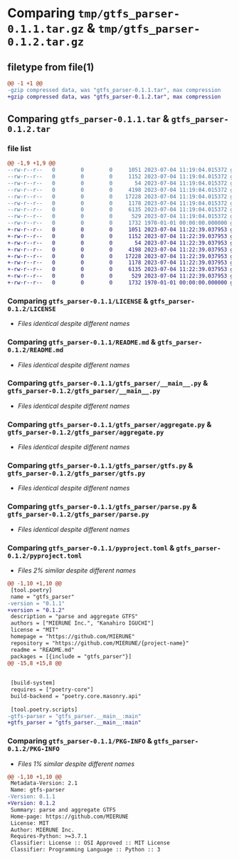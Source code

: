 # Comparing `tmp/gtfs_parser-0.1.1.tar.gz` & `tmp/gtfs_parser-0.1.2.tar.gz`

## filetype from file(1)

```diff
@@ -1 +1 @@
-gzip compressed data, was "gtfs_parser-0.1.1.tar", max compression
+gzip compressed data, was "gtfs_parser-0.1.2.tar", max compression
```

## Comparing `gtfs_parser-0.1.1.tar` & `gtfs_parser-0.1.2.tar`

### file list

```diff
@@ -1,9 +1,9 @@
--rw-r--r--   0        0        0     1051 2023-07-04 11:19:04.015372 gtfs_parser-0.1.1/LICENSE
--rw-r--r--   0        0        0     1152 2023-07-04 11:19:04.015372 gtfs_parser-0.1.1/README.md
--rw-r--r--   0        0        0       54 2023-07-04 11:19:04.015372 gtfs_parser-0.1.1/gtfs_parser/__init__.py
--rw-r--r--   0        0        0     4198 2023-07-04 11:19:04.015372 gtfs_parser-0.1.1/gtfs_parser/__main__.py
--rw-r--r--   0        0        0    17228 2023-07-04 11:19:04.015372 gtfs_parser-0.1.1/gtfs_parser/aggregate.py
--rw-r--r--   0        0        0     1178 2023-07-04 11:19:04.015372 gtfs_parser-0.1.1/gtfs_parser/gtfs.py
--rw-r--r--   0        0        0     6135 2023-07-04 11:19:04.015372 gtfs_parser-0.1.1/gtfs_parser/parse.py
--rw-r--r--   0        0        0      529 2023-07-04 11:19:04.015372 gtfs_parser-0.1.1/pyproject.toml
--rw-r--r--   0        0        0     1732 1970-01-01 00:00:00.000000 gtfs_parser-0.1.1/PKG-INFO
+-rw-r--r--   0        0        0     1051 2023-07-04 11:22:39.037953 gtfs_parser-0.1.2/LICENSE
+-rw-r--r--   0        0        0     1152 2023-07-04 11:22:39.037953 gtfs_parser-0.1.2/README.md
+-rw-r--r--   0        0        0       54 2023-07-04 11:22:39.037953 gtfs_parser-0.1.2/gtfs_parser/__init__.py
+-rw-r--r--   0        0        0     4198 2023-07-04 11:22:39.037953 gtfs_parser-0.1.2/gtfs_parser/__main__.py
+-rw-r--r--   0        0        0    17228 2023-07-04 11:22:39.037953 gtfs_parser-0.1.2/gtfs_parser/aggregate.py
+-rw-r--r--   0        0        0     1178 2023-07-04 11:22:39.037953 gtfs_parser-0.1.2/gtfs_parser/gtfs.py
+-rw-r--r--   0        0        0     6135 2023-07-04 11:22:39.037953 gtfs_parser-0.1.2/gtfs_parser/parse.py
+-rw-r--r--   0        0        0      529 2023-07-04 11:22:39.037953 gtfs_parser-0.1.2/pyproject.toml
+-rw-r--r--   0        0        0     1732 1970-01-01 00:00:00.000000 gtfs_parser-0.1.2/PKG-INFO
```

### Comparing `gtfs_parser-0.1.1/LICENSE` & `gtfs_parser-0.1.2/LICENSE`

 * *Files identical despite different names*

### Comparing `gtfs_parser-0.1.1/README.md` & `gtfs_parser-0.1.2/README.md`

 * *Files identical despite different names*

### Comparing `gtfs_parser-0.1.1/gtfs_parser/__main__.py` & `gtfs_parser-0.1.2/gtfs_parser/__main__.py`

 * *Files identical despite different names*

### Comparing `gtfs_parser-0.1.1/gtfs_parser/aggregate.py` & `gtfs_parser-0.1.2/gtfs_parser/aggregate.py`

 * *Files identical despite different names*

### Comparing `gtfs_parser-0.1.1/gtfs_parser/gtfs.py` & `gtfs_parser-0.1.2/gtfs_parser/gtfs.py`

 * *Files identical despite different names*

### Comparing `gtfs_parser-0.1.1/gtfs_parser/parse.py` & `gtfs_parser-0.1.2/gtfs_parser/parse.py`

 * *Files identical despite different names*

### Comparing `gtfs_parser-0.1.1/pyproject.toml` & `gtfs_parser-0.1.2/pyproject.toml`

 * *Files 2% similar despite different names*

```diff
@@ -1,10 +1,10 @@
 [tool.poetry]
 name = "gtfs_parser"
-version = "0.1.1"
+version = "0.1.2"
 description = "parse and aggregate GTFS"
 authors = ["MIERUNE Inc.", "Kanahiro IGUCHI"]
 license = "MIT"
 homepage = "https://github.com/MIERUNE"
 repository = "https://github.com/MIERUNE/{project-name}"
 readme = "README.md"
 packages = [{include = "gtfs_parser"}]
@@ -15,8 +15,8 @@
 
 
 [build-system]
 requires = ["poetry-core"]
 build-backend = "poetry.core.masonry.api"
 
 [tool.poetry.scripts]
-gtfs-parser = "gtfs_parser.__main__:main"
+gtfs_parser = "gtfs_parser.__main__:main"
```

### Comparing `gtfs_parser-0.1.1/PKG-INFO` & `gtfs_parser-0.1.2/PKG-INFO`

 * *Files 1% similar despite different names*

```diff
@@ -1,10 +1,10 @@
 Metadata-Version: 2.1
 Name: gtfs-parser
-Version: 0.1.1
+Version: 0.1.2
 Summary: parse and aggregate GTFS
 Home-page: https://github.com/MIERUNE
 License: MIT
 Author: MIERUNE Inc.
 Requires-Python: >=3.7.1
 Classifier: License :: OSI Approved :: MIT License
 Classifier: Programming Language :: Python :: 3
```

